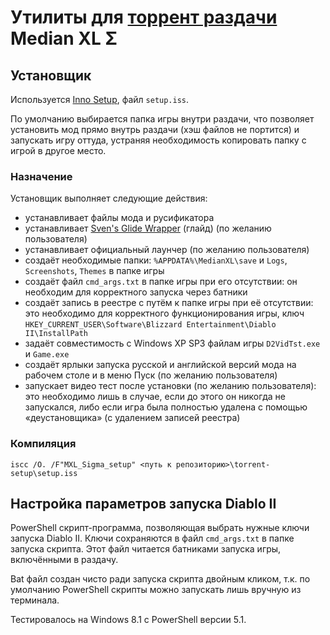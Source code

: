 # Утилиты для [торрент раздачи](https://rutracker.org/forum/viewtopic.php?t=5686364) Median XL Σ

## Установщик

Используется [Inno Setup](https://jrsoftware.org/isinfo.php), файл `setup.iss`.

По умолчанию выбирается папка игры внутри раздачи, что позволяет установить мод прямо внутрь раздачи (хэш файлов не портится) и запускать игру оттуда, устраняя необходимость копировать папку с игрой в другое место.

### Назначение

Установщик выполняет следующие действия:

- устанавливает файлы мода и русификатора
- устанавливает [Sven's Glide Wrapper](https://www.svenswrapper.de/english/index.html) (глайд) (по желанию пользователя)
- устанавливает официальный лаунчер (по желанию пользователя)
- создаёт необходимые папки: `%APPDATA%\MedianXL\save` и `Logs`, `Screenshots`, `Themes` в папке игры
- создаёт файл `cmd_args.txt` в папке игры при его отсутствии: он необходим для корректного запуска через батники
- создаёт запись в реестре с путём к папке игры при её отсутствии: это необходимо для корректного функционирования игры, ключ `HKEY_CURRENT_USER\Software\Blizzard Entertainment\Diablo II\InstallPath`
- задаёт совместимость с Windows XP SP3 файлам игры `D2VidTst.exe` и `Game.exe`
- создаёт ярлыки запуска русской и английской версий мода на рабочем столе и в меню Пуск (по желанию пользователя)
- запускает видео тест после установки (по желанию пользователя): это необходимо лишь в случае, если до этого он никогда не запускался, либо если игра была полностью удалена с помощью «деустановщика» (с удалением записей реестра)

### Компиляция

    iscc /O. /F"MXL_Sigma_setup" <путь к репозиторию>\torrent-setup\setup.iss

## Настройка параметров запуска Diablo II

PowerShell скрипт-программа, позволяющая выбрать нужные ключи запуска Diablo II. Ключи сохраняются в файл `cmd_args.txt` в папке запуска скрипта. Этот файл читается батниками запуска игры, включёнными в раздачу.

Bat файл создан чисто ради запуска скрипта двойным кликом, т.к. по умолчанию PowerShell скрипты можно запускать лишь вручную из терминала.

Тестировалось на Windows 8.1 с PowerShell версии 5.1.
